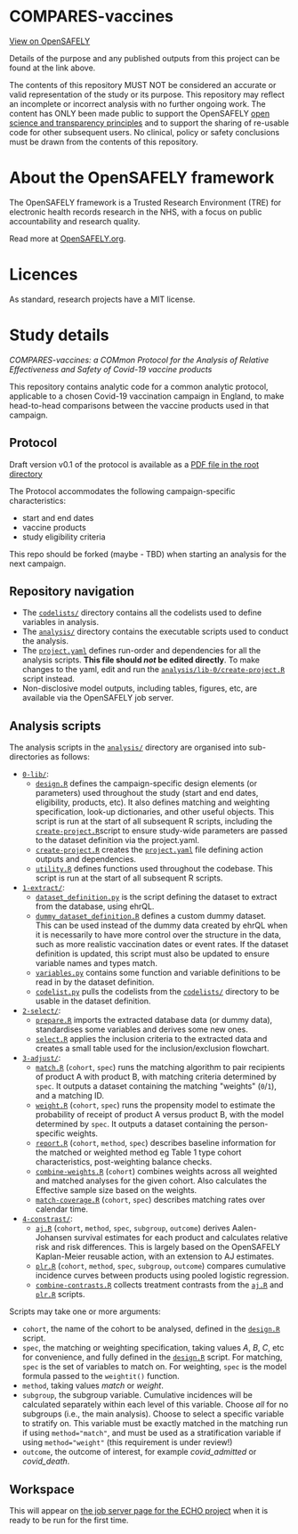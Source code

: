 # COMPARES-vaccines

[View on OpenSAFELY](https://jobs.opensafely.org/repo/https%253A%252F%252Fgithub.com%252Fopensafely%252FCOMPARES-vaccines)

Details of the purpose and any published outputs from this project can be found at the link above.

The contents of this repository MUST NOT be considered an accurate or valid representation of the study or its purpose. 
This repository may reflect an incomplete or incorrect analysis with no further ongoing work.
The content has ONLY been made public to support the OpenSAFELY [open science and transparency principles](https://www.opensafely.org/about/#contributing-to-best-practice-around-open-science) and to support the sharing of re-usable code for other subsequent users.
No clinical, policy or safety conclusions must be drawn from the contents of this repository.

# About the OpenSAFELY framework

The OpenSAFELY framework is a Trusted Research Environment (TRE) for electronic
health records research in the NHS, with a focus on public accountability and
research quality.

Read more at [OpenSAFELY.org](https://opensafely.org).

# Licences
As standard, research projects have a MIT license. 



# Study details

*COMPARES-vaccines: a COMmon Protocol for the Analysis of Relative Effectiveness and Safety of Covid-19 vaccine products*

This repository contains analytic code for a common analytic protocol, applicable to a chosen Covid-19 vaccination campaign in England, 
to make head-to-head comparisons between the vaccine products used in that campaign.

## Protocol

Draft version v0.1 of the protocol is available as a [PDF file in the root directory](COMPARES-vaccines-protocol-draft-v0.1.pdf)

The Protocol accommodates the following campaign-specific characteristics:

* start and end dates
* vaccine products 
* study eligibility criteria

This repo should be forked (maybe - TBD) when starting an analysis for the next campaign. 

## Repository navigation

- The [`codelists/`](./codelists/) directory contains all the codelists used to define variables in analysis. 
- The [`analysis/`](./analysis) directory contains the executable scripts used to conduct the analysis. 
- The [`project.yaml`](./project.yaml) defines run-order and dependencies for all the analysis scripts.
**This file should *not* be edited directly**. To make changes to the yaml, edit and run the [`analysis/lib-0/create-project.R`](./analysis/lib-0/create-project.R) script instead.
- Non-disclosive model outputs, including tables, figures, etc, are available via the OpenSAFELY job server.

## Analysis scripts

The analysis scripts in the [`analysis/`](./analysis) directory are organised into sub-directories as follows:

- [`0-lib/`](./analysis/0-lib/):
  - [`design.R`](./analysis/0-lib/design.R) defines the campaign-specific design elements (or parameters) used throughout the study (start and end dates, eligibility, products, etc).
  It also defines matching and weighting specification, look-up dictionaries, and other useful objects. 
  This script is run at the start of all subsequent R scripts, 
  including the [`create-project.R`](./analysis/lib-0/create-project.R)script to ensure study-wide parameters are passed to the dataset definition via the project.yaml.
  - [`create-project.R`](./analysis/lib-0/create-project.R) creates the [`project.yaml`](./project.yaml) file defining action outputs and dependencies.
  - [`utility.R`](./analysis/0-lib/utility.R) defines functions used throughout the codebase. This script is run at the start of all subsequent R scripts.
- [`1-extract/`](./analysis/1-extract/):
  - [`dataset_definition.py`](./analysis/1-extract/dataset_definition.py) is the script defining the dataset to extract from the database, using ehrQL. 
  - [`dummy_dataset_definition.R`](./analysis/1-extract/dummy_dataset_definition.R) defines a custom dummy dataset.  
  This can be used instead of the dummy data created by ehrQL when it is necessarily to have more control over the structure in the data, 
  such as more realistic vaccination dates or event rates.
  If the dataset definition is updated, this script must also be updated to ensure variable names and types match.
  - [`variables.py`](./analysis/1-extract/variables.py) contains some function and variable definitions to be read in by the dataset definition.
  - [`codelist.py`](./analysis/1-extract/codelists.py) pulls the codelists from the [`codelists/`](./codelists/) directory to be usable in the dataset definition. 
- [`2-select/`](./analysis/2-select/):
  - [`prepare.R`](./analysis/2-select/prepare.R) imports the extracted database data (or dummy data), standardises some variables and derives some new ones.
  - [`select.R`](./analysis/select.R) applies the inclusion criteria to the extracted data and creates a small table used for the inclusion/exclusion flowchart.
- [`3-adjust/`](./analysis/3-adjust/):
  - [`match.R`](./analysis/3-adjust/match.R) (`cohort`, `spec`) runs the matching algorithm to pair recipients of product A with product B, with matching criteria determined by `spec`. 
  It outputs a dataset containing the matching "weights" (`0`/`1`), and a matching ID. 
  - [`weight.R`](./analysis/3-adjust/weight.R) (`cohort`, `spec`) runs the propensity model to estimate the probability of receipt of product A versus product B, with the model determined by `spec`. 
  It outputs a dataset containing the person-specific weights. 
  - [`report.R`](./analysis/3-adjust/report.R) (`cohort`, `method`, `spec`) describes baseline information for the matched or weighted method
  eg Table 1 type cohort characteristics, post-weighting balance checks.
  - [`combine-weights.R`](./analysis/3-adjust/combine-weights.R) (`cohort`) combines weights across all weighted and matched analyses for the given cohort.
  Also calculates the Effective sample size based on the weights. 
  - [`match-coverage.R`](./analysis/3-adjust/match-coverage.R) (`cohort`, `spec`) describes matching rates over calendar time.
- [`4-constrast/`](./analysis/4-constrast/):
  - [`aj.R`](./analysis/4-constrast/aj.R) (`cohort`, `method`, `spec`, `subgroup`, `outcome`) derives Aalen-Johansen survival estimates for each product and calculates relative risk and risk differences. 
  This is largely based on the OpenSAFELY Kaplan-Meier reusable action, with an extension to AJ estimates.
  - [`plr.R`](./analysis/4-constrast/plr.R) (`cohort`, `method`, `spec`, `subgroup`, `outcome`) compares cumulative incidence curves between products using pooled logistic regression. 
  - [`combine-contrasts.R`](./analysis/4-contrast/combine-contrasts.R) collects treatment contrasts from the [`aj.R`](./analysis/aj.R) and [`plr.R`](./analysis/plr.R) scripts.

Scripts may take one or more arguments:

- `cohort`, the name of the cohort to be analysed, defined in the [`design.R`](analysis/0-lib/design.R) script.
- `spec`, the matching or weighting specification, taking values _A_, _B_, _C_, etc for convenience, and fully defined in the [`design.R`](analysis/0-lib/design.R) script.
For matching, `spec` is the set of variables to match on. For weighting, `spec` is the model formula passed to the `weightit()` function. 
- `method`, taking values _match_ or _weight_.
- `subgroup`, the subgroup variable. Cumulative incidences will be calculated separately within each level of this variable. 
Choose _all_ for no subgroups (i.e., the main analysis). Choose _<variable>_ to select a specific variable to stratify on.
This variable must be exactly matched in the matching run if using `method="match"`, and must be used as a stratification variable if using `method="weight"` (this requirement is under review!)
- `outcome`, the outcome of interest, for example _covid_admitted_ or _covid_death_.

## Workspace

This will appear on [the job server page for the ECHO project](https://jobs.opensafely.org/echo-evaluation-of-covid-19-vaccine-histories-using-opensafely/) when it is ready to be run for the first time. 



